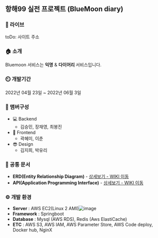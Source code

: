 ## 항해99 실전 프로젝트 (BlueMoon diary)

### 🔗 라이브
toDo: 사이트 주소

### 🏠 소개
Bluemoon 서비스는 <b>익명</b> & <b>다이어리 </b> 서비스입니다.

### ⏲️ 개발기간
2022년 04월 23일 ~ 2022년 06월 3일

### 🧙 맴버구성
- 💻 Backend
    - 김승민, 장재영, 최봉진
- 💄 Frontend
    - 곽혜미, 이춘 
- 😎 Design
    - 김지희, 박유리


### 📝 공통 문서
- **ERD(Entity Relationship Diagram)** - <a href="daram.tistory.com" >상세보기 - WIKI 이동</a>
- **API(Application Programming Interface)** - <a href="daram.tistory.com" >상세보기 - WIKI 이동</a>

### ⚙️ 개발 환경
- **Server** : AWS EC2(Linux 2 AMI)![image](https://user-images.githubusercontent.com/81352857/170215087-f98b3540-4379-4404-b54f-39cd2f36bc8a.png)
- **Framework** : Springboot
- **Database** : Mysql (AWS RDS), Redis (Aws ElastiCache)
- **ETC** : AWS S3, AWS IAM, AWS Parameter Store, AWS Code deploy, Docker hub, NginX


